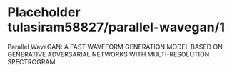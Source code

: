# Placeholder tulasiram58827/parallel-wavegan/1
Parallel WaveGAN: A FAST WAVEFORM GENERATION MODEL BASED ON GENERATIVE ADVERSARIAL NETWORKS WITH MULTI-RESOLUTION SPECTROGRAM

<!-- dataset: Multiple -->
<!-- module-type: audio-speech-synthesis -->
<!-- network-architecture: Other -->
<!-- fine-tunable: false -->
<!-- license: Apache-2.0 -->

